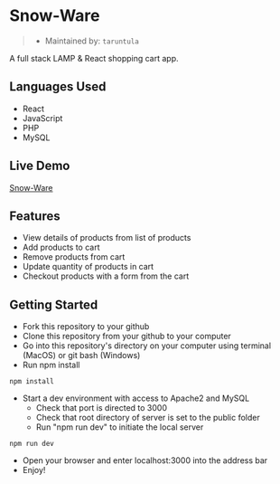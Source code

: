 # Snow-Ware

> - Maintained by: `taruntula`

A full stack LAMP & React shopping cart app.

## Languages Used
* React
* JavaScript
* PHP
* MySQL

## Live Demo

[Snow-Ware](https://snowware.tarunpadath.com/ "Snow-Ware")


## Features
* View details of products from list of products
* Add products to cart
* Remove products from cart
* Update quantity of products in cart
* Checkout products with a form from the cart

## Getting Started

* Fork this repository to your github
* Clone this repository from your github to your computer
* Go into this repository's directory on your computer using terminal (MacOS) or git bash (Windows)
* Run npm install
```
npm install
```
* Start a dev environment with access to Apache2 and MySQL
   * Check that port is directed to 3000
   * Check that root directory of server is set to the public folder
   * Run "npm run dev" to initiate the local server
```
npm run dev
```
* Open your browser and enter localhost:3000 into the address bar
* Enjoy!
